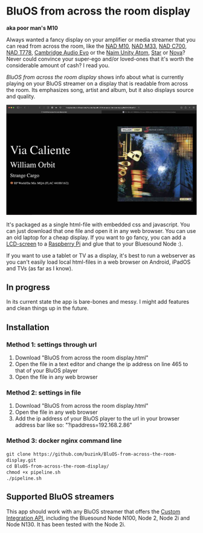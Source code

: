 # BluOS from across the room display
**aka poor man's M10**

Always wanted a fancy display on your amplifier or media streamer that you can read from across the room, like the [NAD M10](https://nadelectronics.com/product/m10-v2/), [NAD M33](https://nadelectronics.com/product/m33-bluos-streaming-dac-amplifier/), [NAD C700](https://nadelectronics.com/product/c-700/), [NAD T778](https://nadelectronics.com/product/t778-surround-amplifier/), [Cambridge Audio Evo](https://www.cambridgeaudio.com/row/en/products/evo/evo-150) or the [Naim Unity Atom](https://www.naimaudio.com/product/uniti-atom), [Star](https://www.naimaudio.com/product/uniti-star) or [Nova](https://www.naimaudio.com/product/uniti-nova)? Never could convince your super-ego and/or loved-ones that it's worth the considerable amount of cash? I read you.

*BluOS from across the room display* shows info about what is currently playing on your BluOS streamer on a display that is readable from across the room. Its emphasizes song, artist and album, but it also displays source and quality.

![screenshot of BluOS from across the room display in a browser](https://github.com/buzink/BluOS-from-across-the-room-display/blob/master/Screenshot-browser.jpg?raw=true)

It's packaged as a single html-file with embedded css and javascript. You can just download that one file and open it in any web browser. You can use an old laptop for a cheap display. If you want to go fancy, you can add a [LCD-screen](https://www.raspberrypi.com/products/raspberry-pi-touch-display/) to a [Raspberry Pi](https://www.raspberrypi.com) and glue that to your Bluesound Node :).

If you want to use a tablet or TV as a display, it's best to run a webserver as you can't easily load local html-files in a web browser on Android, iPadOS and TVs (as far as I know).

## In progress
In its current state the app is bare-bones and messy. I might add features and clean things up in the future.

## Installation
### Method 1: settings through url
1. Download "BluOS from across the room display.html"
1. Open the file in a text editor and change the ip address on line 465 to that of your BluOS player
1. Open the file in any web browser

### Method 2: settings in file
1. Download "BluOS from across the room display.html"
1. Open the file in any web browser
1. Add the ip address of your BluOS player to the url in your browser address bar like so: "?ipaddress=192.168.2.86"

### Method 3: docker nginx command line
```console
git clone https://github.com/buzink/BluOS-from-across-the-room-display.git
cd BluOS-from-across-the-room-display/
chmod +x pipeline.sh
./pipeline.sh
```

## Supported BluOS streamers
This app should work with any BluOS streamer that offers the [Custom Integration API](https://bluos.net/wp-content/uploads/2021/03/Custom-Integration-API-v1.0_March-2021.pdf), including the Bluesound Node N100, Node 2, Node 2i and Node N130. It has been tested with the Node 2i.
